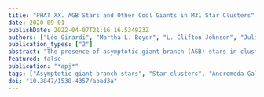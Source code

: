 ```yaml
---
title: "PHAT XX. AGB Stars and Other Cool Giants in M31 Star Clusters"
date: 2020-09-01
publishDate: 2022-04-07T21:16:16.534923Z
authors: ["Léo Girardi", "Martha L. Boyer", "L. Clifton Johnson", "Julianne J. Dalcanton", "Philip Rosenfield", "Anil C. Seth", "Evan D. Skillman", "Daniel R. Weisz", "Benjamin F. Williams", "Antara Raaghavi Bhattacharya", "Alessandro Bressan", "Nelson Caldwell", "Yang Chen", "Andrew E. Dolphin", "Morgan Fouesneau", "Steven Goldman", "Puragra Guhathakurta", "Paola Marigo", "Sagnick Mukherjee", "Giada Pastorelli", "Amanda Quirk", "Monika Soraisam", "Michele Trabucchi"]
publication_types: ["2"]
abstract: "The presence of asymptotic giant branch (AGB) stars in clusters provides key constraints for stellar models, as has been demonstrated with historical data from the Magellanic Clouds. In this work, we look for candidate AGB stars in M31 star clusters from the Panchromatic Hubble Andromeda Treasury survey. Our photometric criteria selects stars brighter than the tip of the red giant branch, which includes the bulk of the thermally pulsing AGB stars as well as early-AGB stars and other luminous cool giants expected in young stellar populations (e.g., massive red supergiants, and intermediate-mass red helium-burning stars). The AGB stars can be differentiated, a posteriori, using the ages already estimated for our cluster sample. 937 candidates are found within the cluster aperture radii, half (ensuremath∼450) of which are very likely cluster members. Cross-matching with additional databases reveals two carbon stars and 10 secure variables among them. The field- corrected age distribution reveals the presence of young supergiants peaking at ages smaller than 10$^8$ yr, followed by a long tail of AGB stars extending up to the oldest possible ages. This long tail reveals the general decrease in the numbers of AGB stars from initial values of $∼ 50times 10^-6M_ødot ^-1$ at 10$^8$ yr down to $∼ 5times 10^-6M_ødot ^-1$ at 10$^10$ yr. Theoretical models of near-solar metallicity reproduce this general trend, although with localized discrepancies over some age intervals, whose origin is not yet identified. The entire catalog is released together with finding charts to facilitate follow-up studies."
featured: false
publication: "*apj*"
tags: ["Asymptotic giant branch stars", "Star clusters", "Andromeda Galaxy", "2100", "1567", "39", "Astrophysics - Solar and Stellar Astrophysics", "Astrophysics - Astrophysics of Galaxies"]
doi: "10.3847/1538-4357/abad3a"
---
```


